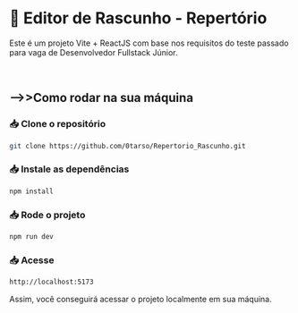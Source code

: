 # 🚀 Editor de Rascunho - Repertório

Este é um projeto Vite + ReactJS com base nos requisitos do teste passado para vaga de Desenvolvedor Fullstack Júnior.


<br>

## -->>Como rodar na sua máquina
### 📥 Clone o repositório

```sh
git clone https://github.com/0tarso/Repertorio_Rascunho.git
```
### 📥 Instale as dependências

```sh
npm install
```

### 📥 Rode o projeto

```sh
npm run dev
```

### 📥 Acesse

```sh
http://localhost:5173
```

Assim, você conseguirá acessar o projeto localmente em sua máquina.